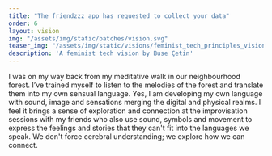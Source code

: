 ```yaml
---
title: "The friendzzz app has requested to collect your data"
order: 6
layout: vision
img: "/assets/img/static/batches/vision.svg"
teaser_img: "/assets/img/static/visions/feminist_tech_principles_vision_6.jpg"
description: 'A feminist tech vision by Buse Çetin'
---
```


I was on my way back from my meditative walk in our neighbourhood forest. I’ve trained myself to listen to the melodies of the forest and translate them into my own sensual language. Yes, I am developing my own language with sound, image and sensations merging the digital and physical realms. I feel it brings a sense of exploration and connection at the improvisation sessions with my friends who also use sound, symbols and movement to express the feelings and stories that they can't fit into the languages we speak. We don't force cerebral understanding; we explore how we can connect.








